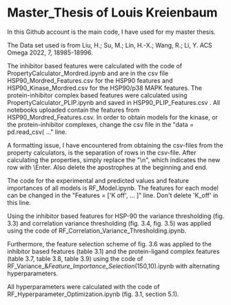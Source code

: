 # Master_Thesis of Louis Kreienbaum
In this Github account is the main code, I have used for my master thesis. 

The Data set used is from   Liu, H.; Su, M.; Lin, H.-X.; Wang, R.; Li, Y. ACS Omega 2022, 7, 18985-18996.

The inhibitor based features were calculated with the code of PropertyCalculator_Mordred.ipynb and are in the csv file HSP90_Mordred_Features.csv for the HSP90 features and HSP90_Kinase_Mordred.csv for the HSP90/p38 MAPK features. The protein-inhibitor complex based features were calculated using PropertyCalculator_PLIP.ipynb and saved in HSP90_PLIP_Features.csv . All notebooks uploaded contain the features from HSP90_Mordred_Features.csv. In order to obtain models for the kinase, or the protein-inhibitor complexes, change the csv file in the "data = pd.read_csv( ..." line.

A formatting issue, I have encountered from obtaining the csv-files from the property calculators, is the separation of rows in the csv-file. After calculating the properties, simply replace the "\n", which indicates the new row with \Enter. Also delete the apostrophes at the beginning and end. 

The code for the experimental and predicted values and feature importances of all models is RF_Model.ipynb. The features for each model can be changed in the "Features = ['K off', ... ]" line. Don't delete 'K_off' in this line.

Using the inhibitor based features for HSP-90 the variance thresholding (fig. 3.3) and correlation variance thresholding (fig. 3.4, fig. 3.5) was applied using the code of RF_Correlation_Variance_Thresholding.ipynb. 

Furthermore, the feature selection scheme of fig. 3.6 was applied to the inhibitor based features (table 3.1) and the protein-ligand complex features (table 3.7, table 3.8, table 3.9) using the code of RF_Variance_&_Feature_Importance_Selection_(150,10).ipynb with alternating hyperparameters.

All hyperparameters were calculated with the code of RF_Hyperparameter_Optimization.ipynb (fig. 3.1, section 5.1).
